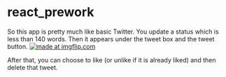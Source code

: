 # react_prework
So this app is pretty much like basic Twitter. You update a status which is less than 140 words. Then it appears under the tweet box and the tweet button.
<a href="https://imgflip.com/gif/1ztyco"><img src="https://i.imgflip.com/1ztyco.gif" title="made at imgflip.com"/></a>

After that, you can choose to like (or unlike if it is already liked) and then delete that tweet.
